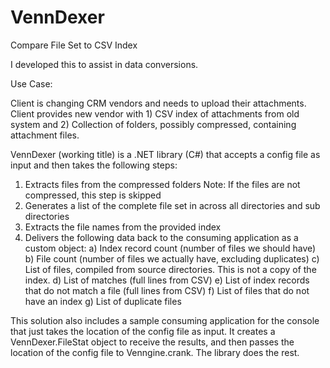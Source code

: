 VennDexer
=========

Compare File Set to CSV Index

I developed this to assist in data conversions. 

Use Case:

Client is changing CRM vendors and needs to upload their attachments. Client provides new vendor with 1) CSV index of attachments from old system and 2) Collection of folders, possibly compressed, containing attachment files.

VennDexer (working title) is a .NET library (C#) that accepts a config file as input and then takes the following steps:

 1) Extracts files from the compressed folders
    Note: If the files are not compressed, this step is skipped
 2) Generates a list of the complete file set in across all directories and sub directories
 3) Extracts the file names from the provided index
 4) Delivers the following data back to the consuming application as a custom object:
    a) Index record count (number of files we should have)
    b) File count (number of files we actually have, excluding duplicates)
    c) List of files, compiled from source directories. This is not a copy of the index.
    d) List of matches (full lines from CSV)
    e) List of index records that do not match a file (full lines from CSV)
    f) List of files that do not have an index
    g) List of duplicate files
        
This solution also includes a sample consuming application for the console that just takes the location of the config file as input. It creates a VennDexer.FileStat object to receive the results, and then passes the location of the config file to Venngine.crank. The library does the rest.
